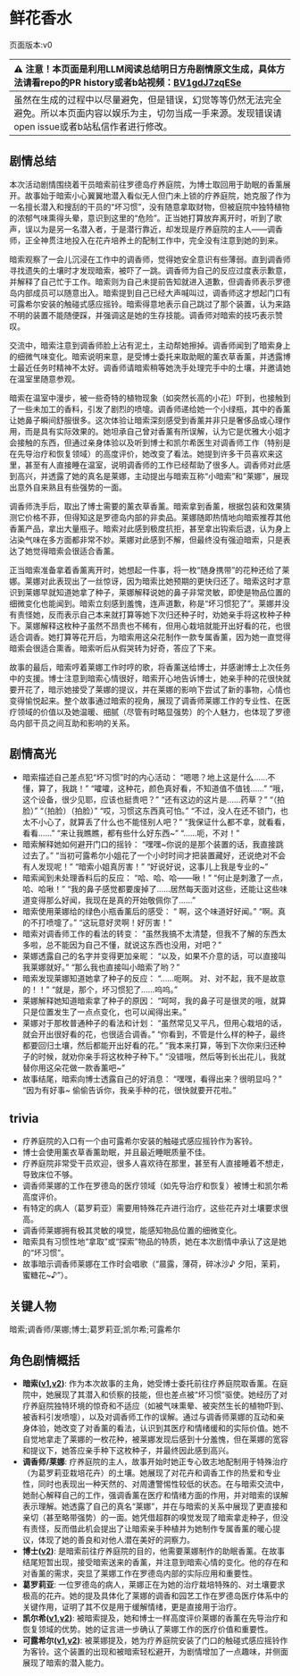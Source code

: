 # 鲜花香水
页面版本:v0
 

| :warning: 注意！本页面是利用LLM阅读总结明日方舟剧情原文生成，具体方法请看repo的PR history或者b站视频：[BV1gdJ7zqESe](https://www.bilibili.com/video/BV1gdJ7zqESe/)         |
|:----------------------------|
| 虽然在生成的过程中以尽量避免，但是错误，幻觉等等仍然无法完全避免。所以本页面内容以娱乐为主，切勿当成一手来源。发现错误请open issue或者b站私信作者进行修改。|



## 剧情总结
本次活动剧情围绕着干员暗索前往罗德岛疗养庭院，为博士取回用于助眠的香薰展开。故事始于暗索小心翼翼地潜入看似无人但门未上锁的疗养庭院，她克服了作为一名擅长潜入和搜刮的干员的“坏习惯”，没有随意拿取财物，但被庭院中独特植物的浓郁气味熏得头晕，意识到这里的“危险”。正当她打算放弃离开时，听到了歌声，误以为是另一名潜入者，于是潜行靠近，却发现是疗养庭院的主人——调香师，正全神贯注地投入在花卉培养土的配制工作中，完全没有注意到她的到来。

暗索观察了一会儿沉浸在工作中的调香师，觉得她安全意识有些薄弱。直到调香师寻找遗失的土壤时才发现暗索，被吓了一跳。调香师为自己的反应过度表示歉意，并解释了自己忙于工作。暗索则为自己未提前告知就进入道歉，但调香师表示罗德岛内部成员可以随意出入。暗索提到自己已经大声喊叫过，调香师这才想起门口有可露希尔安装的触碰式感应摇铃。暗索得意地表示自己跳过了那个装置，认为来路不明的装置不能随便踩，并强调这是她的生存技能。调香师对暗索的技巧表示赞叹。

交流中，暗索注意到调香师脸上沾有泥土，主动帮她擦掉。调香师闻到了暗索身上的细微气味变化。暗索说明来意，是受博士委托来取助眠的薰衣草香薰，并透露博士最近任务时精神不太好。调香师请暗索稍等她洗手处理完手中的土壤，并邀请她在温室里随意参观。

暗索在温室中漫步，被一些奇特的植物现象（如突然长高的小花）吓到，也接触到了一些未加工的香料，引发了剧烈的喷嚏。调香师递给她一个小绿瓶，其中的香薰让她鼻子瞬间舒服很多。这次体验让暗索深刻感受到香薰并非只是奢侈品或心理作用，而是具有实际效果的。她坦承自己曾对香薰有所误解，认为它是优雅大小姐才会接触的东西，但通过亲身体验以及听到博士和凯尔希医生对调香师工作（特别是在先导治疗和恢复领域）的高度评价，她改变了看法。她提到许多干员喜欢来这里，甚至有人直接睡在温室，说明调香师的工作已经帮助了很多人。调香师对此感到高兴，并透露了她的真名是莱娜，主动提出与暗索互称“小暗索”和“莱娜”，展现出意外自来熟且有些强势的一面。

调香师洗手后，取出了博士需要的薰衣草香薰。暗索拿到香薰，根据包装和效果猜测它价格不菲，但得知这是罗德岛内部的非卖品。莱娜随即热情地向暗索推荐其他香薰产品，拿出大量瓶子。暗索对此感到极度抗拒，甚至拿出钩索后退，认为身上沾染气味在多方面都非常不妙。莱娜对此感到不解，但最终没有强迫暗索，只是表达了她觉得暗索会很适合香薰。

正当暗索准备拿着香薰离开时，她想起一件事，将一枚“随身携带”的花种还给了莱娜。莱娜对此表现出了一丝惊讶，因为暗索比她预期的更快归还了。暗索这时才意识到莱娜早就知道她拿了种子，莱娜解释说她的鼻子非常灵敏，即使是物品位置的细微变化也能闻到。暗索立刻感到羞愧，连声道歉，称是“坏习惯犯了”。莱娜并没有责怪她，反而表示自己本来就打算等她下次归还种子时，劝她亲手将这枚种子种下。莱娜解释这枚种子虽然不昂贵也不稀有，但用心栽培就能开出好看的花，也很适合调香。她打算等花开后，为暗索用这朵花制作一款专属香薰，因为她一直觉得暗索会很适合熏香。暗索听后从假哭转为好奇，答应了下来。

故事的最后，暗索哼着莱娜工作时哼的歌，将香薰送给博士，并感谢博士上次任务中的支援。博士注意到暗索心情很好，暗索开心地告诉博士，她亲手种的花很快就要开花了，暗示她接受了莱娜的提议，并在莱娜的影响下尝试了新的事物，心情也变得愉悦起来。整个故事通过暗索的视角，展现了调香师莱娜工作的专业性、在医疗领域的价值以及她温暖、细腻（尽管有时略显强势）的个人魅力，也体现了罗德岛内部干员之间互助和影响的关系。
## 剧情高光
*   暗索描述自己差点犯“坏习惯”时的内心活动：
    “嗯嗯？地上这是什么......不懂，算了，我跳！”
    “嚯嚯，这种花，颜色真好看，不知道值不值钱......”
    “哦，这个设备，很少见耶，应该也挺贵吧？”
    “还有这边的这片是......药草？”
    “（拍脸）”
    “（拍脸）（拍脸）”
    “哎，习惯这东西真可怕。”
    “不过，没人在还不锁门，也太不小心了，就算丢了什么也不能怪别人吧？”
    “我保证什么都不拿，就看看，看看......”
    “来让我瞧瞧，都有些什么好东西~”
    “......呃，不对！”
*   暗索解释她如何避开门口的摇铃：
    “嘿嘿~你说的是那个装置的话，我直接跳过去了。”
    “当初可露希尔小姐花了一个小时时间才把装置藏好，还说绝对不会有人发现呢！”
    “暗索小姐真厉害！”
    “好说好说，这事儿上我是专业的~”
*   暗索闻到未处理香料后的反应：
    “哈、哈、哈——啾！”
    “何止是刺激了一点，哈、哈啾！”
    “我的鼻子感觉都要废掉了......居然每天面对这些，还能让这些味道变得那么好闻，我现在是真的开始敬佩你了......”
*   暗索使用莱娜给的绿色小瓶香薰后的感受：
    “ 啊，这个味道好好闻。”
    “啊。真的不打喷嚏了。”
    “这玩意好灵啊！好厉害！”
*   暗索对调香师工作的看法的转变：
    “虽然我搞不太清楚，但我不了解的东西太多啦，总不能因为自己不懂，就说这东西也没用，对吧？”
*   莱娜透露自己的名字并变得更加亲昵：
    “以及，如果不介意的话，可以直接叫我莱娜就好。”
    “那么我也直接叫小暗索了哟？”
*   暗索发现莱娜知道她拿了种子的反应：
    “......呃啊。 对、对不起，我不是故意的！！”
    “就是，那个，坏习惯犯了......呜呜。”
*   莱娜解释她知道暗索拿了种子的原因：
    “呵呵，我的鼻子可是很灵的哦，就算只是位置发生了一点点变化，也可以闻得出来。”
*   莱娜对于那枚普通种子的看法和计划：
    “虽然常见又平凡，但用心栽培的话，就会开出很好看的花，也很适合调香。”
    “你看到，不管是什么样的种子，最终都要回归土壤，然后都能开出好看的花。”
    “我本来打算，等到下次你来归还种子的时候，就劝你亲手将这枚种子种下。”
    “没错哦，然后等到长出花儿，我就替你用这朵花做一款香薰吧~”
*   故事结尾，暗索向博士透露自己的好消息：
    “嘿嘿，看得出来？很明显吗？”
    “因为有好事~ 偷偷告诉你，我亲手种的花，很快就要开花啦。”
## trivia
*   疗养庭院的入口有一个由可露希尔安装的触碰式感应摇铃作为客铃。
*   博士会使用薰衣草香薰助眠，并且最近睡眠质量不佳。
*   疗养庭院非常受干员欢迎，很多人喜欢待在那里，甚至有人直接睡着不想走，导致床位不够。
*   调香师莱娜的工作在罗德岛的医疗领域（如先导治疗和恢复）被博士和凯尔希高度评价。
*   有特定的病人（葛罗莉亚）需要用特殊花卉进行治疗，这些花卉对土壤要求很高。
*   调香师莱娜拥有极其灵敏的嗅觉，能感知物品位置的细微变化。
*   暗索具有习惯性地“拿取”或“探索”物品的特质，她在本次剧情中承认了这是她的“坏习惯”。
*   故事暗示调香师莱娜在工作时会唱歌（“晨露，薄荷，碎冰沙♪ 夕阳，茉莉，蜜糖花~♪”）。
## 关键人物
暗索;调香师/莱娜;博士;葛罗莉亚;凯尔希;可露希尔
## 角色剧情概括
-   **暗索([v1](../chars/char_236_rope.md),[v2](../char_v3/char_236_rope.md))**: 作为本次故事的主角，她受博士委托前往疗养庭院取香薰。在庭院中，她展现了其潜入和侦察的技能，但也差点被“坏习惯”驱使。她经历了对疗养庭院独特环境的惊奇和不适应（如被气味熏晕、被突然生长的植物吓到、被香料引发喷嚏），以及对调香师工作的误解。通过与调香师莱娜的互动和亲身体验，她改变了对香薰的看法，认识到其医疗和情绪缓和的实际价值。她不自觉地拿走了莱娜的一枚花种，被莱娜发现后感到十分羞愧，但在莱娜的宽容和提议下，她答应亲手种下这枚种子，并最终因此感到高兴。
-   **调香师/莱娜**: 疗养庭院的主人，故事开始时她正专心致志地配制用于特殊治疗（为葛罗莉亚栽培花卉）的土壤。她展现了对花卉和调香工作的热爱和专业性，同时也表现出一种天然的、对周遭警惕性较低的状态。在与暗索交流中，她耐心解释自己的工作，强调香薰在医疗和情绪方面的作用，并对暗索的误解表示理解。她透露了自己的真名“莱娜”，并在与暗索的关系中展现了更直接和亲切（甚至略带强势）的一面。她凭借超群的嗅觉发现了暗索拿走种子，但没有责怪，反而借此机会提出了让暗索亲手种植并为她制作专属香薰的暖心提议，体现了她的善良和对他人潜在美好的洞察力。
-   **博士([v2](../char_v3/extended_char_bo_shi.md))**: 是暗索前往疗养庭院的目的，他需要莱娜制作的助眠香薰。在故事结尾短暂出现，接受暗索送来的香薰，并注意到暗索心情的变化。他的存在和对香薰的需求，突显了莱娜工作在罗德岛内部的实际应用和重要性。
-   **葛罗莉亚**: 一位罗德岛的病人，莱娜正在为她的治疗栽培特殊的、对土壤要求极高的花卉。她的提及具体化了莱娜的调香和园艺工作在罗德岛医疗体系中的关键作用，证明了其不仅是用于缓解情绪，更是直接用于治疗。
-   **凯尔希([v1](../chars/char_003_kalts.md),[v2](../char_v3/char_003_kalts.md))**: 被暗索提及，她和博士一样高度评价莱娜的香薰在先导治疗和恢复领域的优势。她的证言进一步确认了莱娜工作的医疗价值和重要性。
-   **可露希尔([v1](../chars/extended_char_ke_lu_xi_er.md),[v2](../char_v3/extended_char_ke_lu_xi_er.md))**: 被莱娜提及，她为疗养庭院安装了门口的触碰式感应摇铃作为客铃。这个装置的出现和被暗索轻松避开，为剧情增加了一点趣味，并侧面展现了暗索的潜入能力。